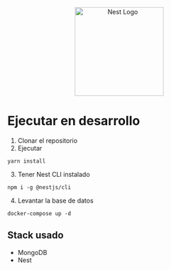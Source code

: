 <p align="center">
  <a href="http://nestjs.com/" target="blank"><img src="https://nestjs.com/img/logo-small.svg" width="200" alt="Nest Logo" /></a>
</p>

# Ejecutar en desarrollo

1. Clonar el repositorio
2. Ejecutar
```
yarn install
```
3. Tener Nest CLI instalado
```
npm i -g @nestjs/cli
```

4. Levantar la base de datos
```
docker-compose up -d
```


## Stack usado
* MongoDB
* Nest